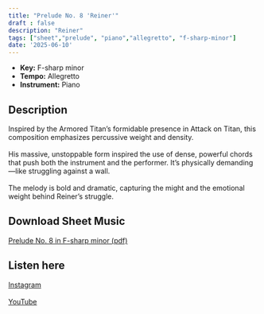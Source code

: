```yaml
---
title: "Prelude No. 8 'Reiner'"
draft : false
description: "Reiner"
tags: ["sheet","prelude", "piano","allegretto", "f-sharp-minor"]
date: '2025-06-10'
---
```


- **Key:** F-sharp minor
- **Tempo:** Allegretto
- **Instrument:** Piano

<!--more-->
## Description
Inspired by the Armored Titan’s formidable presence in Attack on Titan, this composition emphasizes percussive weight and density.<br>
<br>
His massive, unstoppable form inspired the use of dense, powerful chords that push both the instrument and the performer. It’s physically demanding—like struggling against a wall. <br>
<br>
The melody is bold and dramatic, capturing the might and the emotional weight behind Reiner’s struggle.

 ## Download Sheet Music

[Prelude No. 8 in F-sharp minor (pdf)](/pdf/Prelude%20No.8%20in%20Fsharpminor.pdf)

 ## Listen here 
 
 [Instagram](https://www.instagram.com/reel/DK4jM-1CrJ0/)<br>
 <br>
 [YouTube]()